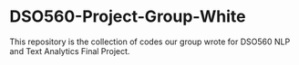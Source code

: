 # DSO560-Project-Group-White
This repository is the collection of codes our group wrote for DSO560 NLP and Text Analytics Final Project.
